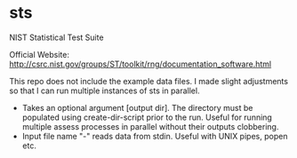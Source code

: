 # sts
NIST Statistical Test Suite

Official Website: http://csrc.nist.gov/groups/ST/toolkit/rng/documentation_software.html

This repo does not include the example data files. I made slight adjustments so that I can
run multiple instances of sts in parallel.

 * Takes an optional argument [output dir]. The directory must be populated using
   create-dir-script prior to the run. Useful for running multiple assess processes
   in parallel without their outputs clobbering.
 * Input file name "-" reads data from stdin. Useful with UNIX pipes, popen etc.
